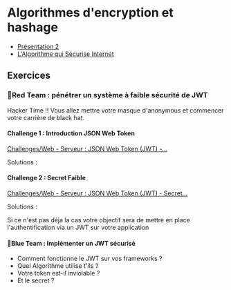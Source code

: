 # Algorithmes d'encryption et hashage 

- [Présentation 2](https://docs.google.com/presentation/d/1X7ZIxAHNhV_0mTFzMVjjFFogl8tb2AlS5vEF75zchjk/edit#slide=id.p)
- [L'Algorithme qui Sécurise Internet](https://www.youtube.com/watch?v=1Yv8m398Fv0)


## Exercices

### 🔴Red Team : pénétrer un système à faible sécurité de JWT

Hacker Time !! Vous allez mettre votre masque d'anonymous et commencer votre carrière de black hat. 

#### Challenge 1 : Introduction JSON Web Token

[Challenges/Web - Serveur : JSON Web Token (JWT) -...](https://www.root-me.org/fr/Challenges/Web-Serveur/JWT-Introduction)

Solutions : 

#### Challenge 2 : Secret Faible

[Challenges/Web - Serveur : JSON Web Token (JWT) - Secret... ](https://www.root-me.org/fr/Challenges/Web-Serveur/JWT-Secret-faible)


Solutions : 

Si ce n'est pas déja la cas votre objectif sera de mettre en place l'authentification via un JWT sur votre application

#### 🔵Blue Team : Implémenter un JWT sécurisé

- Comment fonctionne le JWT sur vos frameworks ?
- Quel Algorithme utilise t'ils ? 
- Votre token est-il inviolable ?
- Et le secret ?
